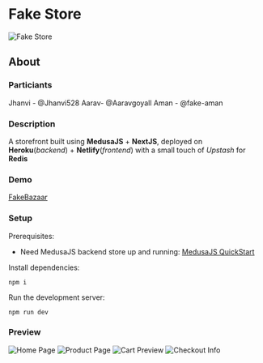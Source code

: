 # Fake Store

![Fake Store](../FakeStore/public/fakebazaar.png)

## About

### Particiants

Jhanvi - @Jhanvi528
Aarav- @Aaravgoyall
Aman - @fake-aman

### Description

A storefront built using **MedusaJS** + **NextJS**, deployed on **Heroku**(_backend_) + **Netlify**(_frontend_) with a small touch of _Upstash_ for **Redis**

### Demo

[FakeBazaar](https://fakebazaar-medusajs.netlify.app)

### Setup

Prerequisites:

-   Need MedusaJS backend store up and running: [MedusaJS QuickStart](https://docs.medusajs.com/quickstart/quick-start)

Install dependencies:

`npm i`

Run the development server:

`npm run dev`

### Preview

![Home Page](https://i.ibb.co/xqwzw4n/Homepage.png)
![Product Page](https://i.ibb.co/TgLNB0S/Productpage.png)
![Cart Preview](https://i.ibb.co/9YvWnpk/Cart-Preview.png)
![Checkout Info](https://i.ibb.co/qpn6Sqg/Checkout-Info.png)
